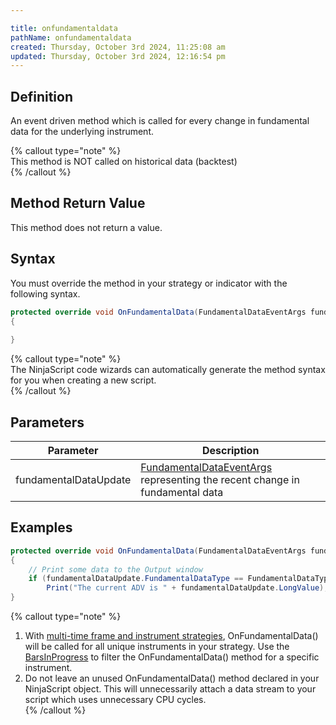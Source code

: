 ```yaml
---

title: onfundamentaldata
pathName: onfundamentaldata
created: Thursday, October 3rd 2024, 11:25:08 am
updated: Thursday, October 3rd 2024, 12:16:54 pm
---
```


## Definition

An event driven method which is called for every change in fundamental data for the underlying instrument.

{% callout type="note" %}  
This method is NOT called on historical data (backtest)  
{% /callout %}

## Method Return Value

This method does not return a value.

## Syntax

You must override the method in your strategy or indicator with the following syntax.

```csharp
protected override void OnFundamentalData(FundamentalDataEventArgs fundamentalDataUpdate)
{
    
}
```

{% callout type="note" %}  
The NinjaScript code wizards can automatically generate the method syntax for you when creating a new script.  
{% /callout %}

## Parameters

| Parameter                     | Description                                                           |
|-------------------------------|-----------------------------------------------------------------------|
| fundamentalDataUpdate         | [FundamentalDataEventArgs](fundamentaldataeventargs.md) representing the recent change in fundamental data |

## Examples

```csharp
protected override void OnFundamentalData(FundamentalDataEventArgs fundamentalDataUpdate)
{
    // Print some data to the Output window
    if (fundamentalDataUpdate.FundamentalDataType == FundamentalDataType.AverageDailyVolume)
        Print("The current ADV is " + fundamentalDataUpdate.LongValue);
}
```

{% callout type="note" %}

1. With [multi-time frame and instrument strategies](multi-time_frame__instruments.md), OnFundamentalData() will be called for all unique instruments in your strategy. Use the [BarsInProgress](barsinprogress.md) to filter the OnFundamentalData() method for a specific instrument.
2. Do not leave an unused OnFundamentalData() method declared in your NinjaScript object. This will unnecessarily attach a data stream to your script which uses unnecessary CPU cycles.  
{% /callout %}
